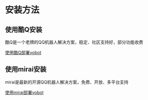 # 安装方法

## 使用酷Q安装

酷Q是一个老牌的QQ机器人解决方案，稳定、社区支持好，部分功能收费

[使用酷Q部署yobot](./cq.md)

## 使用mirai安装

mirai是最新的开源QQ机器人解决方案，免费、开放、多平台支持

[使用mirai部署yobot](./mirai.md)
